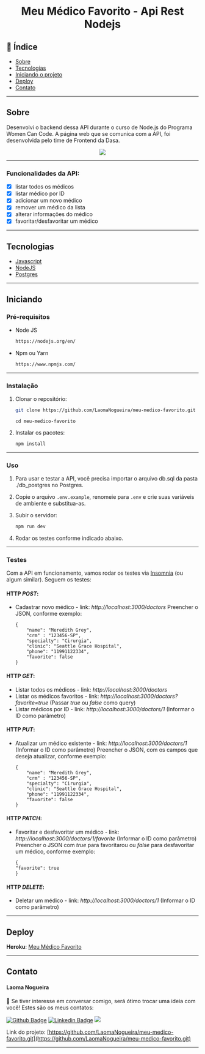 <h1 align="center"> Meu Médico Favorito - Api Rest Nodejs </h1>

## 📕 Índice

- [Sobre](#Sobre)
- [Tecnologias](#Tecnologias)
- [Iniciando o projeto](#Iniciando)
- [Deploy](#Deploy)
- [Contato](#Contato)

<hr>

## Sobre

<p align="left">Desenvolvi o backend dessa API durante o curso de Node.js do Programa Women Can Code. A página web que se comunica com a API, foi desenvolvida pelo time de Frontend da Dasa.
</p>

<p align="center">
<img src="http://img.shields.io/static/v1?label=STATUS&message= EM%20DESENVOLVIMENTO &color=&style=for-the-badge"/>
</p>

<hr>

### Funcionalidades da API:

- [x] listar todos os médicos
- [x] listar médico por ID
- [x] adicionar um novo médico
- [x] remover um médico da lista
- [x] alterar informações do médico
- [x] favoritar/desfavoritar um médico

<hr>

<!-- TECHNOLOGIES -->

## Tecnologias️
  - [Javascript](https://developer.mozilla.org/pt-BR/docs/Web/JavaScript)
  - [NodeJS](https://nodejs.org/en/)
  - [Postgres](https://www.postgresql.org/)

<hr>

## Iniciando

### Pré-requisitos

- Node JS

  ```sh
  https://nodejs.org/en/
  ```

- Npm ou Yarn

  ```sh
  https://www.npmjs.com/
  ```

<hr>


### Instalação

1. Clonar o repositório:

   ```sh
   git clone https://github.com/LaomaNogueira/meu-medico-favorito.git
   ```
   ```
   cd meu-medico-favorito
   ```

2. Instalar os pacotes:

   ```sh
   npm install
   ```
<hr>

### Uso

1. Para usar e testar a API, você precisa importar o arquivo db.sql da pasta ./db_postgres no Postgres.


2. Copie o arquivo `.env.example`, renomeie para `.env` e crie suas variáveis de ambiente e substitua-as.


3. Subir o servidor:

   ```sh
   npm run dev
   ```


4. Rodar os testes conforme indicado abaixo.

<hr>

### Testes

Com a API em funcionamento, vamos rodar os testes via [Insomnia](https://insomnia.rest/download) (ou algum similar). Seguem os testes:

#### HTTP *POST*:
- Cadastrar novo médico - link: *http://localhost:3000/doctors*
    Preencher o JSON, conforme exemplo:
    ```
    {
        "name": "Meredith Grey",
        "crm" : "123456-SP",
        "specialty": "Cirurgia",
        "clinic": "Seattle Grace Hospital",
        "phone": "11991122334",
        "favorite": false
    }
    ```


#### HTTP *GET*:
- Listar todos os médicos - link: *http://localhost:3000/doctors*
- Listar os médicos favoritos - link: *http://localhost:3000/doctors?favorite=true* (Passar *true* ou *false* como query)
- Listar médicos por ID - link: *http://localhost:3000/doctors/1* (Informar o ID como parâmetro)


#### HTTP *PUT*:
- Atualizar um médico existente - link: *http://localhost:3000/doctors/1* (Informar o ID como parâmetro)
    Preencher o JSON, com os campos que deseja atualizar, conforme exemplo:
    ```
    {
        "name": "Meredith Grey",
        "crm" : "123456-SP",
        "specialty": "Cirurgia",
        "clinic": "Seattle Grace Hospital",
        "phone": "11991122334",
        "favorite": false
    }
    ```


#### HTTP *PATCH*:
- Favoritar e desfavoritar um médico - link: *http://localhost:3000/doctors/1/favorite* (Informar o ID como parâmetro)
    Preencher o JSON com *true* para favoritarou ou *false* para desfavoritar um médico, conforme exemplo:
    ```
    {
    "favorite": true
    }
    ```


#### HTTP *DELETE*:
- Deletar um médico - link: *http://localhost:3000/doctors/1* (Informar o ID como parâmetro)

<hr>

<!-- DEPLOY -->

## Deploy 

**__Heroku__**: [Meu Médico Favorito](https://meu-medico-favorito-laomanog.herokuapp.com/) 

<hr>

<!-- CONTACT -->

## Contato

#### Laoma Nogueira

<p align="left"> 🤝 Se tiver interesse em conversar comigo, será ótimo trocar uma ideia com você! Estes são os meus contatos: </p>

[![Github Badge](https://img.shields.io/badge/-Github-000?style=flat-square&logo=Github&logoColor=white&link=https://github.com/LaomaNogueira)](https://github.com/LaomaNogueira)
[![Linkedin Badge](https://img.shields.io/badge/-LinkedIn-blue?style=flat-square&logo=Linkedin&logoColor=white&link=https://www.linkedin.com/in/laoma-nogueira/)](https://www.linkedin.com/in/laoma-nogueira/)
<a href="mailto:laomanogueira@gmail.com" alt="gmail" target="_blank">
<img src="https://img.shields.io/badge/-Gmail-FF0000?style=flat-square&labelColor=FF0000&logo=gmail&logoColor=white&link=mailto:laomanogueira@gmail.com" />
</a>

Link do projeto: [https://github.com/LaomaNogueira/meu-medico-favorito.git](https://github.com/LaomaNogueira/meu-medico-favorito.git)

<hr>